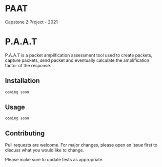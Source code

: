 # PAAT
Capstone 2 Project - 2021
# P.A.A.T

P.A.A.T is a packet amplification assessment tool used to create packets, capture packets, send packet and eventually calculate the amplification factor of the response. 

## Installation

```bash
coming soon
```

## Usage

```
coming soon
```

## Contributing
Pull requests are welcome. For major changes, please open an issue first to discuss what you would like to change.

Please make sure to update tests as appropriate.
